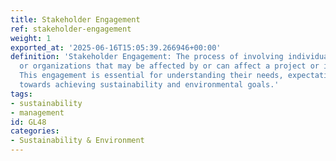 ```yaml
---
title: Stakeholder Engagement
ref: stakeholder-engagement
weight: 1
exported_at: '2025-06-16T15:05:39.266946+00:00'
definition: 'Stakeholder Engagement: The process of involving individuals, groups,
  or organizations that may be affected by or can affect a project or initiative.
  This engagement is essential for understanding their needs, expectations, and contributions
  towards achieving sustainability and environmental goals.'
tags:
- sustainability
- management
id: GL48
categories:
- Sustainability & Environment
---
```


